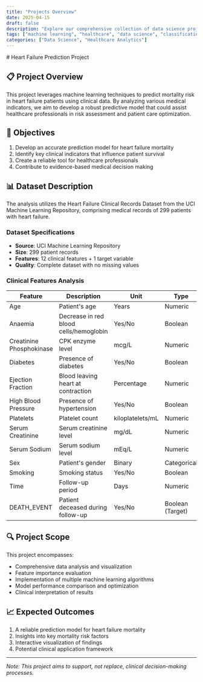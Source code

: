 ```yaml
---
title: "Projects Overview"
date: 2025-04-15
draft: false
description: "Explore our comprehensive collection of data science projects, featuring advanced machine learning and artificial intelligence applications. Our flagship heart failure prediction project demonstrates the powerful intersection of clinical expertise and cutting-edge analytics, showcasing how AI can transform patient care and medical decision-making. Discover detailed methodologies, in-depth analyses, and real-world implementations that are shaping the future of healthcare analytics."
tags: ["machine learning", "healthcare", "data science", "classification"]
categories: ["Data Science", "Healthcare Analytics"]
---
```

<head><link rel="preload"><head/>
# Heart Failure Prediction Project

## 📋 Project Overview

This project leverages machine learning techniques to predict mortality risk in heart failure patients using clinical data. By analyzing various medical indicators, we aim to develop a robust predictive model that could assist healthcare professionals in risk assessment and patient care optimization.

## 🎯 Objectives

1. Develop an accurate prediction model for heart failure mortality
2. Identify key clinical indicators that influence patient survival
3. Create a reliable tool for healthcare professionals
4. Contribute to evidence-based medical decision making

## 📊 Dataset Description

The analysis utilizes the Heart Failure Clinical Records Dataset from the UCI Machine Learning Repository, comprising medical records of 299 patients with heart failure.

### Dataset Specifications
- **Source**: UCI Machine Learning Repository
- **Size**: 299 patient records
- **Features**: 12 clinical features + 1 target variable
- **Quality**: Complete dataset with no missing values

### Clinical Features Analysis

| Feature | Description | Unit | Type |
|---------|-------------|------|------|
| Age | Patient's age | Years | Numeric |
| Anaemia | Decrease in red blood cells/hemoglobin | Yes/No | Boolean |
| Creatinine Phosphokinase | CPK enzyme level | mcg/L | Numeric |
| Diabetes | Presence of diabetes | Yes/No | Boolean |
| Ejection Fraction | Blood leaving heart at contraction | Percentage | Numeric |
| High Blood Pressure | Presence of hypertension | Yes/No | Boolean |
| Platelets | Platelet count | kiloplatelets/mL | Numeric |
| Serum Creatinine | Serum creatinine level | mg/dL | Numeric |
| Serum Sodium | Serum sodium level | mEq/L | Numeric |
| Sex | Patient's gender | Binary | Categorical |
| Smoking | Smoking status | Yes/No | Boolean |
| Time | Follow-up period | Days | Numeric |
| DEATH_EVENT | Patient deceased during follow-up | Yes/No | Boolean (Target) |

## 🔍 Project Scope

This project encompasses:
- Comprehensive data analysis and visualization
- Feature importance evaluation
- Implementation of multiple machine learning algorithms
- Model performance comparison and optimization
- Clinical interpretation of results

## 📈 Expected Outcomes

1. A reliable prediction model for heart failure mortality
2. Insights into key mortality risk factors
3. Interactive visualization of findings
4. Potential clinical application framework

---
*Note: This project aims to support, not replace, clinical decision-making processes.*